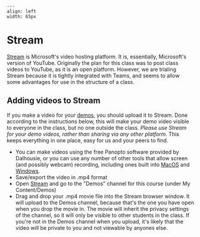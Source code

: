 ```{figure} images/stream_logo.png
---
align: left
width: 65px
```
# Stream

[Stream](https://web.microsoftstream.com/) is Microsoft's video hosting platform. It is, essentially, Microsoft's version of YouTube. Originally the plan for this class was to post class videos to YouTube, as it is an open platform. However, we are trialing Stream because it is tightly integrated with Teams, and seems to allow some advantages for use in the structure of a class.

## Adding videos to Stream

If you make a video for your [demos](https://dalpsychneuro.github.io/NESC_3505/syllabus#demos), you should upload it to Stream. Done according to the instructions below, this will make your demo video visible to everyone in the class, but no one outside the class. *Please use Stream for your demo videos, rather than sharing via any other platform*. This keeps everything in one place, easy for us and your peers to find.

- You can make videos using the free Panopto software provided by Dalhousie, or you can use any number of other tools that allow screen (and possibly webcam) recording, including ones built into [MacOS](https://support.apple.com/en-ca/HT208721) and [Windows](https://support.microsoft.com/en-us/windows/record-a-game-clip-on-your-pc-with-xbox-game-bar-2f477001-54d4-1276-9144-b0416a307f3c).
- Save/export the video in .mp4 format
- Open [Stream](https://www.microsoft.com/) and go to the "Demos" channel for this course (under My Content/Demos)
- Drag and drop your .mp4 movie file into the Stream browser window. It will upload to the Demos channel, because that's the one you have open when you drop the movie in. The movie will inherit the privacy settings of the channel, so it will only be visible to other students in the class. If you're not in the Demos channel when you upload, it's likely that the video will be private to you and not viewable by anyones else.
